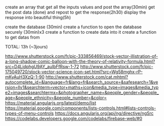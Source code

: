 
create an array that get all the inputs values and post the array(30min)
get the post data (done) and repost to get the response(2h30)
display the response into beautiful thing(5h)


create the database (30min)
create a function to open the database securely (30min)x3
create a function to create data into it
create a function to get datas from 

TOTAL: 13h (~3jours)

http://www.shutterstock.com/fr/pic-333856469/stock-vector-illistration-of-a-long-shadow-comic-balloon-with-the-theory-of-relativity-formula.html?src=D4LjdphgU9AY_auIbFfRsw-1-72
http://www.shutterstock.com/fr/pic-175049720/stock-vector-science-icon-set.html?src=Wg58mghx-rP-mKyAuH3XzQ-1-90
http://www.shutterstock.com/cat.mhtml?autocomplete_id=&language=fr&lang=fr&search_source=&safesearch=1&version=llv1&searchterm=vector+maths+icon&media_type=images&media_type2=images&searchtermx=&photographer_name=&people_gender=&people_age=&people_ethnicity=&people_number=&color=
https://material.angularjs.org/latest/demo/list
https://material.google.com/components/lists-controls.html#lists-controls-types-of-menu-controls
https://docs.angularjs.org/api/ng/directive/ngSrc
https://codelabs.developers.google.com/codelabs/firebase-web/#0
